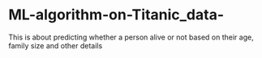# ML-algorithm-on-Titanic_data-
This is about predicting  whether a person alive or not based on their age, family size and other details
